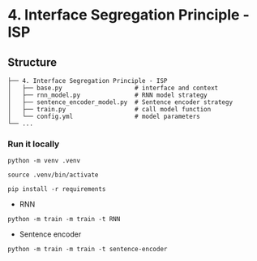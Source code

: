 # 4. Interface Segregation Principle - ISP

## Structure

```
├── 4. Interface Segregation Principle - ISP                   
│   ├── base.py                    # interface and context
│   ├── rnn_model.py               # RNN model strategy
│   ├── sentence_encoder_model.py  # Sentence encoder strategy
│   ├── train.py                   # call model function
│   └── config.yml                 # model parameters
└── ...
```
### Run it locally

`python -m venv .venv`

`source .venv/bin/activate`

`pip install -r requirements`

- RNN

`python -m train -m train -t RNN`

- Sentence encoder

`python -m train -m train -t sentence-encoder`